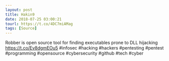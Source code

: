 ```yaml
---
layout: post
title: Hakin9
date: 2018-07-25 03:00:21
tourl: https://t.co/4DC7miAMag
tags: [Source]
---
```

Robber is open source tool for finding executables prone to DLL hijacking  https://t.co/Ev8dgmEOu5 #infosec #hacking #hackers #pentesting #pentest #programming #opensource #cybersecurity #github #tech #cyber